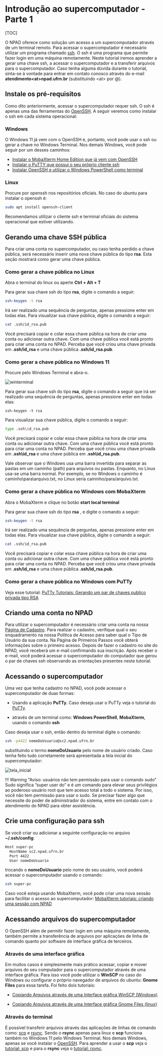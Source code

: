 # Introdução ao supercomputador - Parte&nbsp;1

[TOC]

O NPAD oferece como solução um acesso a um supercomputador através de um terminal remoto. Para acessar o supercomputador é necessário utilizar um programa chamado [ssh](https://linuxcommand.org/lc3_man_pages/ssh1.html). O ssh é uma programa que permite fazer login em uma máquina remotamente. Neste tutorial iremos aprender a gerar uma chave ssh, a acessar o supercomputador e a transferir arquivos para o supercomputador. Caso tenha alguma dúvida durante o tutorial, sinta-se à vontade para entrar em contato conosco através do e-mail **atendimento\<at>npad.ufrn.br** (substituindo \<at> por @).

## Instale os pré-requisitos

Como dito anteriormente, acessar o supercomputador requer ssh. O ssh é apenas uma das ferramentas do [OpenSSH](https://www.openssh.com/). A seguir veremos como instalar o ssh em cada sistema operacional:

### Windows

O Windows 11 já vem com o OpenSSH e, portanto, você pode usar o ssh ou gerar a chave no Windows Terminal. Nos demais Windows, você pode seguir por um desses caminhos:

- [Instalar o MobaXterm Home Edition que já vem com OpenSSH](https://mobaxterm.mobatek.net/download-home-edition.html)
- [Instalar o PuTTY que possui o seu próprio cliente ssh](https://www.chiark.greenend.org.uk/~sgtatham/putty/latest.html)
- [Instalar OpenSSH e utilizar o Windows PowerShell como terminal](https://learn.microsoft.com/pt-br/windows-server/administration/openssh/openssh_install_firstuse)

### Linux

Procure por openssh nos repositórios oficiais. No caso do ubuntu para instalar o openssh é:

```bash
sudo apt install openssh-client
```

Recomendamos utilizar o cliente ssh e terminal oficiais do sistema operacional que estiver utilizando.

## Gerando uma chave SSH pública

Para criar uma conta no supercomputador, ou caso tenha perdido a chave pública, será necessário inserir uma nova chave pública do tipo **rsa**. Esta seção mostrará como gerar uma chave pública.

### Como gerar a chave pública no Linux

Abra o terminal do linux ou aperte **Ctrl + Alt + T**

Para gerar sua chave ssh do tipo **rsa**, digite o comando a seguir:

```bash
ssh-keygen -t rsa
```

Irá ser realizado uma sequência de perguntas, apenas pressione enter em todas elas. Para visualizar sua chave pública, digite o comando a seguir:

```bash
cat .ssh/id_rsa.pub
```

Você precisará copiar e colar essa chave pública na hora de criar uma conta ou adicionar outra chave. Com uma chave pública você está pronto para criar uma conta no NPAD. Perceba que você criou uma chave privada em **.ssh/id_rsa** e uma
chave pública **.ssh/id_rsa.pub**.

### Como gerar a chave pública no Windows 11

Procure pelo Windows Terminal e abra-o.

![winterminal](../assets/introduction_part_1/winterminal.png)

Para gerar sua chave ssh do tipo **rsa**, digite o comando a seguir que irá ser realizado uma sequência de perguntas, apenas pressione enter em todas elas:

```
ssh-keygen -t rsa
```

Para visualizar sua chave pública, digite o comando a seguir:

```bash
type .ssh\id_rsa.pub
```

Você precisará copiar e colar essa chave pública na hora de criar uma conta ou adicionar outra chave. Com uma chave pública você está pronto para criar uma conta no NPAD. Perceba que você criou uma chave privada em **.ssh\id_rsa** e uma chave pública em **.ssh\id_rsa.pub**. 

Vale observar que o Windows usa uma barra invertida para separar as pastas em um caminho (path) para arquivos ou pastas. Enquanto, no Linux usa-se uma barra normal. Por exemplo, se no Windows o caminho é caminho\para\arquivo.txt, no Linux seria caminho/para/arquivo.txt.

### Como gerar a chave pública no Windows com MobaXterm

Abra o MobaXterm e clique no botão **start local terminal**

Para gerar sua chave ssh do tipo **rsa** , e digite o comando a seguir:

```bash
ssh-keygen -t rsa
```

Irá ser realizado uma sequência de perguntas, apenas pressione enter em todas elas. Para visualizar sua chave pública, digite o comando a seguir:

```bash
cat .ssh/id_rsa.pub
```

Você precisará copiar e colar essa chave pública na hora de criar uma conta ou adicionar outra chave. Com uma chave pública você está pronto para criar uma conta no NPAD. Perceba que você criou uma chave privada em **.ssh/id_rsa** e uma
chave pública **.ssh/id_rsa.pub**.

### Como gerar a chave pública no Windows com PuTTy

Veja esse tutorial: [PuTTy Tutoriais: Gerando um par de chaves publico privada tipo RSA](../beginner/putty.md#gerando-um-par-de-chaves-publico-privada-tipo-rsa)

## Criando uma conta no NPAD

Para utilizar o supercomputador é necessário criar uma conta na nossa [Página de Cadastro](http://npad.ufrn.br/primeirospassos.php). Para realizar o cadastro, verifique qual o seu enquadramento na nossa Política de Acesso para saber qual o Tipo de Usuário da sua conta. Na Página de Primeiros Passos você obterá informações sobre o primeiro acesso. Depois de fazer o cadastro no site do NPAD, você receberá um e-mail confirmando sua inscrição. Após receber o e-mail, você poderá acessar o supercomputador do computador que gerou o par de chaves ssh observando as orientações presentes neste tutorial.

## Acessando o supercomputador

Uma vez que tenha cadastro no NPAD, você pode acessar o supercomputador de
duas formas:

- Usando a aplicação **PuTTy**. Caso deseja usar o PuTTy veja o tutorial do [PuTTy](../beginner/putty.md#acessando-o-supercomputador-atraves-do-putty). 

- através de um terminal como: **Windows PowerShell**, **MobaXterm**, usando o comando **ssh**

Caso deseja usar o ssh, então dentro do terminal digite o comando:

```bash
ssh -p4422 nomeDoUsuario@sc2.npad.ufrn.br
```

substituindo o termo **nomeDoUsuario** pelo nome de usuário criado. Caso tenha feito tudo corretamente será apresentada a tela inicial do supercomputador:

![tela_inicial](../assets/introduction_part_1/tela_inicial.png)


!!! Warning "Aviso: usuários não tem permissão para usar o comando sudo"  
    Sudo significa “super user do” e é um comando para elevar seus privilégios ao poderoso usuário root que tem acesso total a todo o sistema. Por isso, você não tem permissão para usar o sudo.
    Se precisar fazer algo que necessite do poder de administrador do sistema, entre em contato com o atendimento do NPAD para obter assistência.

## Crie uma configuração para ssh

Se você criar ou adicionar a seguinte configuração no arquivo **~/.ssh/config**:

```bash
Host super-pc
  HostName sc2.npad.ufrn.br
  Port 4422
  User nomeDoUsuario
```

trocando o **nomeDoUsuario** pelo nome do seu usuário, você poderá acessar o supercomputador usando o comando:

```bash
ssh super-pc
```

Caso você esteja usando MobaXterm, você pode criar uma nova sessão para facilitar
o acesso ao supercomputador: [MobaXterm tutoriais: criando uma sessão com NPAD](../beginner/mobaxterm.md)

## Acessando arquivos do supercomputador

O OpenSSH além de permitir fazer login em uma máquina remotamente, também
permite a transferência de arquivos por aplicações de linha de comando
quanto por software de interface gráfica de terceiros.

### Através de uma interface gráfica

Em muitos casos é simplesmente mais prático acessar, copiar e mover arquivos
do seu computador para o supercomputador através de uma interface gráfica.
Para isso você pode utilizar o **WinSCP** no caso do Windows ou configurar o
próprio navegador de arquivos do ubuntu: **Gnome Files** para essa tarefa.
Foi feito dois tutoriais:

- [Copiando Arquivos através de uma Interface gráfica WinSCP (Windows)](../beginner/winscp.md)

- [Copiando Arquivos através de uma Interface gráfica Gnome Files (linux)](../beginner/gnome_files.md)

### Através do terminal

É possível transferir arquivos através das aplicações de linhas de comando como:
[scp](https://linux.die.net/man/1/scp) e [rsync](https://linux.die.net/man/1/rsync). Sendo o **rsync** apenas para linux e **scp** funciona também no Windows 11 pelo Windows Terminal. Nos demais Windows,  apenas se você instalar o [OpenSSH](https://learn.microsoft.com/pt-br/windows-server/administration/openssh/openssh_install_firstuse). Para aprender a usar o **scp** veja o [tutorial: scp](../beginner/scp.md) e para o **rsync** veja o [tutorial: rsync](../beginner/rsync.md).
